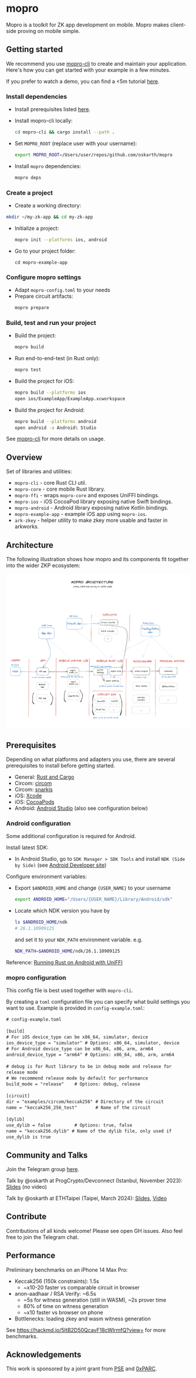 # mopro

Mopro is a toolkit for ZK app development on mobile. Mopro makes client-side proving on mobile simple.

## Getting started

We recommend you use [mopro-cli](https://github.com/oskarth/mopro/tree/main/mopro-cli#mopro-cli) to create and maintain your application. Here's how you can get started with your example in a few minutes.

If you prefer to watch a demo, you can find a <5m tutorial [here](https://www.loom.com/share/6ff382b0497c47aea9d0ef8b6e790dd8).

### Install dependencies

- Install prerequisites listed [here](https://github.com/oskarth/mopro?tab=readme-ov-file#prerequisites).

- Install mopro-cli locally:
  ```sh
  cd mopro-cli && cargo install --path .
  ```
- Set `MOPRO_ROOT` (replace user with your username):
  ```sh
  export MOPRO_ROOT=/Users/user/repos/github.com/oskarth/mopro
  ```
- Install `mopro` dependencies:
  ```sh
  mopro deps
  ```

### Create a project

- Create a working directory:
 ```sh
 mkdir ~/my-zk-app && cd my-zk-app
 ```

- Initialize a project:
  ```sh
  mopro init --platforms ios, android
  ```
- Go to your project folder:
  ```
  cd mopro-example-app
  ```

### Configure mopro settings

- Adapt `mopro-config.toml` to your needs
- Prepare circuit artifacts:
  ```sh
  mopro prepare
  ```

### Build, test and run your  project

- Build the project:
  ```sh
  mopro build
  ```
- Run end-to-end-test (in Rust only):
  ```sh
  mopro test
  ```
- Build the project for iOS:
  ```sh
  mopro build --platforms ios
  open ios/ExampleApp/ExampleApp.xcworkspace
  ```
- Build the project for Android:
  ```sh
  mopro build --platforms android
  open android -a Android\ Studio
  ```

See [mopro-cli](https://github.com/oskarth/mopro/tree/main/mopro-cli#mopro-cli) for more details on usage.

## Overview

Set of libraries and utilities:

- `mopro-cli` - core Rust CLI util.
- `mopro-core` - core mobile Rust library.
- `mopro-ffi` - wraps `mopro-core` and exposes UniFFI bindings.
- `mopro-ios` - iOS CocoaPod library exposing native Swift bindings.
- `mopro-android` - Android library exposing native Kotlin bindings.
- `mopro-example-app` - example iOS app using `mopro-ios`.
- `ark-zkey` - helper utility to make zkey more usable and faster in arkworks.

## Architecture

The following illustration shows how mopro and its components fit together into the wider ZKP ecosystem:

![mopro architecture](images/mopro_architecture2.png)

## Prerequisites

Depending on what platforms and adapters you use, there are several prerequisites to install before getting started.

- General: [Rust and Cargo](https://www.rust-lang.org/learn/get-started)
- Circom: [circom](https://docs.circom.io/)
- Circom: [snarkjs](https://github.com/iden3/snarkjs)
- iOS: [Xcode](https://developer.apple.com/xcode/)
- iOS: [CocoaPods](https://cocoapods.org/)
- Android: [Android Studio](https://developer.android.com/studio) (also see configuration below)

### Android configuration

Some additional configuration is required for Android.

Install latest SDK: 
- In Android Studio, go to `SDK Manager > SDK Tools`  and install `NDK (Side by Side)` (see [Android Developer site](https://developer.android.com/studio/projects/install-ndk#default-version))

Configure environment variables:
- Export `$ANDROID_HOME` and change `{USER_NAME}` to your username
    ```sh
    export ANDROID_HOME="/Users/{USER_NAME}/Library/Android/sdk"
    ```
-  Locate which NDK version you have by
    ```sh
    ls $ANDROID_HOME/ndk
    # 26.1.10909125
    ```
    and set it to your `NDK_PATH` environment variable. e.g.
    ```sh
    NDK_PATH=$ANDROID_HOME/ndk/26.1.10909125
    ```

Reference: [Running Rust on Android with UniFFI](https://sal.dev/android/intro-rust-android-uniffi/)

### mopro configuration

This config file is best used together with `mopro-cli`.

By creating a `toml` configuration file you can specify what build settings you want to use. Example is provided in `config-example.toml`:

```
# config-example.toml

[build]
# For iOS device_type can be x86_64, simulator, device
ios_device_type = "simulator" # Options: x86_64, simulator, device
# For Android device_type can be x86_64, x86, arm, arm64
android_device_type = "arm64" # Options: x86_64, x86, arm, arm64

# debug is for Rust library to be in debug mode and release for release mode
# We recommend release mode by default for performance
build_mode = "release"    # Options: debug, release

[circuit]
dir = "examples/circom/keccak256" # Directory of the circuit
name = "keccak256_256_test"       # Name of the circuit

[dylib]
use_dylib = false         # Options: true, false
name = "keccak256.dylib" # Name of the dylib file, only used if use_dylib is true
```

## Community and Talks

Join the Telegram group [here](https://t.me/zkmopro).

Talk by @oskarth at ProgCrypto/Devconnect (Istanbul, November 2023): [Slides](https://docs.google.com/presentation/d/1afIEgm8oYRvteWxUd04CcMOxChAiHaD55d5AKd0RkvY/edit#slide=id.g284ac8f47d5_2_24) (no video)

Talk by @oskarth at ETHTaipei (Taipei, March 2024): [Slides](https://hackmd.io/@oskarth/S1yGjF8C6#), [Video](https://www.youtube.com/live/JB6zP9enkbc?si=04xz9XRLkChNiupw&t=14708)

## Contribute

Contributions of all kinds welcome! Please see open GH issues. Also feel free to join the Telegram chat.

## Performance

Preliminary benchmarks on an iPhone 14 Max Pro:

- Keccak256 (150k constraints): 1.5s
    - ~x10-20 faster vs comparable circuit in browser
- anon-aadhaar / RSA Verify: ~6.5s
    - ~5s for witness generation (still in WASM), ~2s prover time
    - 80% of time on witness generation
    - ~x10 faster vs browser on phone
- Bottlenecks: loading zkey and wasm witness generation

See https://hackmd.io/5ItB2D50QcavF18cWIrmfQ?view= for more benchmarks.

## Acknowledgements

This work is sponsored by a joint grant from [PSE](https://pse.dev/) and [0xPARC](https://0xparc.org/).
